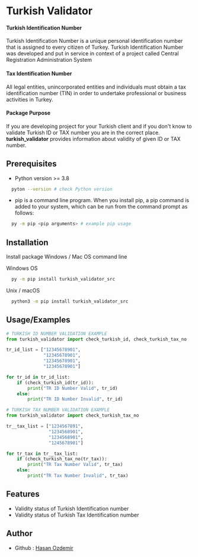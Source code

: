 
# Turkish Validator

#### Turkish Identification Number
Turkish Identification Number is a unique personal identification number that is assigned to every citizen of Turkey.
Turkish Identification Number was developed and put in service in context of a project called Central Registration Administration System

#### Tax Identification Number

All legal entities, unincorporated entities and individuals must obtain a tax identification number
(TIN) in order to undertake professional or business activities in Turkey.

#### Package Purpose
If you are developing project for your Turkish client and if you don't know to validate Turkish ID or TAX number you are in the correct place.
**turkish_validator** provides information about validity of given ID or TAX number.


## Prerequisites
* Python version >= 3.8
```bash
  pyton --version # check Python version
```
* pip is a command line program. When you install pip, a pip command is added to your system, which can be run from the command prompt as follows:
```bash
  py -m pip <pip arguments> # example pip usage
```


## Installation

Install package Windows / Mac OS command line

Windows OS
```bash
  py -m pip install turkish_validator_src
```
Unix / macOS
```bash
  python3 -m pip install turkish_validator_src
```

## Usage/Examples

```python
# TURKISH ID NUMBER VALIDATION EXAMPLE
from turkish_validator import check_turkish_id, check_turkish_tax_no

tr_id_list = ["12345678901",
              "12345678901",
              "12345678901",
              "12345678901"]

for tr_id in tr_id_list:
    if (check_turkish_id(tr_id)):
        print("TR ID Number Valid", tr_id)
    else:
        print("TR ID Number Invalid", tr_id)
```

```python
# TURKISH TAX NUMBER VALIDATION EXAMPLE
from turkish_validator import check_turkish_tax_no

tr__tax_list = ["1234567891",
                "1234568901",
                "1234568901",
                "1245678901"]

for tr_tax in tr__tax_list:
    if (check_turkish_tax_no(tr_tax)):
        print("TR Tax Number Valid", tr_tax)
    else:
        print("TR Tax Number Invalid", tr_tax)
```
## Features

- Validity status of Turkish Identification number
- Validity status of Turkish Tax Identification number

## Author

- Github : [Hasan Ozdemir](https://www.github.com/hasanozdem1r)

